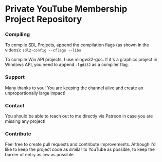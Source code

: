 # Private YouTube Membership Project Repository

### Compiling
To compile SDL Projects, append the compilation flags (as shown in the videos):
`sdl2-config --cflags --libs`

To compile Win API projects, I use mingw32-gcc. If it's a graphics project in Windows API, you need to append
`-lgdi32`
as a compiler flag.

### Support
Many thanks to you! You are keeping the channel alive and create an unproportionally large impact!

### Contact
You should be able to reach out to me directly via Patreon in case you are missing any project!

### Contribute
Feel free to create pull requests and contribute improvements. Although I'd like to keep the project code as similar to YouTube as possible, to keep the barrier of entry as low as possible.
